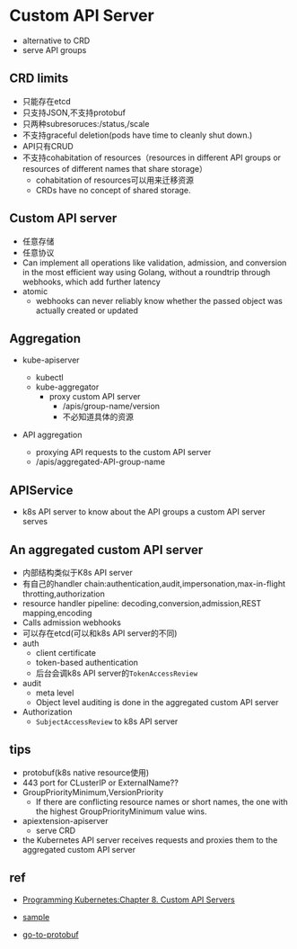# Custom API Server

+ alternative to CRD
+ serve API groups


## CRD limits
+ 只能存在etcd
+ 只支持JSON,不支持protobuf
+ 只两种subresoruces:/status,/scale
+ 不支持graceful deletion(pods have time to cleanly shut down.)
+ API只有CRUD
+ 不支持cohabitation of resources（resources in different API groups or resources of different names that share storage）
    + cohabitation of resources可以用来迁移资源
    + CRDs have no concept of shared storage.

## Custom API server
+ 任意存储
+ 任意协议
+ Can implement all operations like validation, admission, and conversion in the most efficient way using Golang, without a roundtrip through webhooks, which add further latency
+ atomic
    + webhooks can never reliably know whether the passed object was actually created or updated

## Aggregation

+ kube-apiserver
    + kubectl
    + kube-aggregator
        + proxy custom API server
            + /apis/group-name/version
            + 不必知道具体的资源

+ API aggregation
    + proxying API requests to the custom API server
    + /apis/aggregated-API-group-name

## APIService
+ k8s API server to know about the API groups a custom API server serves


## An aggregated custom API server
+ 内部结构类似于K8s API server
+ 有自己的handler chain:authentication,audit,impersonation,max-in-flight throtting,authorization
+ resource handler pipeline: decoding,conversion,admission,REST mapping,encoding
+ Calls admission webhooks
+ 可以存在etcd(可以和k8s API server的不同)
+ auth
    + client certificate
    + token-based authentication
    + 后台会调k8s API server的`TokenAccessReview`
+ audit
    + meta level
    + Object level auditing is done in the aggregated custom API server
+ Authorization
    + `SubjectAccessReview` to k8s API server

## tips
+ protobuf(k8s native resource使用)
+ 443 port for CLusterIP or ExternalName??
+ GroupPriorityMinimum,VersionPriority
    + If there are conflicting resource names or short names, the one with the highest GroupPriorityMinimum value wins.
+ apiextension-apiserver
    + serve CRD
+ the Kubernetes API server receives requests and proxies them to the aggregated custom API server
## ref
+ [Programming Kubernetes:Chapter 8. Custom API Servers](https://learning.oreilly.com/library/view/programming-kubernetes/9781492047094/ch08.html#ch_custom-api-servers)
+ [sample](https://github.com/programming-kubernetes/pizza-apiserver)

+ [go-to-protobuf](https://github.com/kubernetes/code-generator/tree/master/cmd/go-to-protobuf)